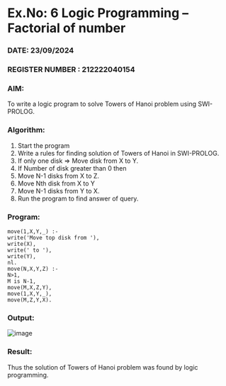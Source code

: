 # Ex.No: 6   Logic Programming – Factorial of number   
### DATE:     23/09/2024                                                                       
### REGISTER NUMBER :  212222040154
### AIM: 
To  write  a logic program  to solve Towers of Hanoi problem  using SWI-PROLOG. 
### Algorithm:
1. Start the program
2. Write a rules for finding solution of Towers of Hanoi in SWI-PROLOG.
3. If only one disk  => Move disk from X to Y.
4. If Number of disk greater than 0 then
5. Move  N-1 disks from X to Z.
6. Move  Nth disk from X to Y
7. Move  N-1 disks from Y to X.
8. Run the program  to find answer of  query.

### Program:
```
move(1,X,Y,_) :-
write('Move top disk from '),
write(X),
write(' to '),
write(Y),
nl.
move(N,X,Y,Z) :-
N>1,
M is N-1,
move(M,X,Z,Y),
move(1,X,Y,_),
move(M,Z,Y,X).
```
### Output:

![image](https://github.com/HariHaranLK/AI_Lab_2023-24/assets/132996089/5e3a259c-1483-4801-916c-9cba49dd0e7f)


### Result:
Thus the solution of Towers of Hanoi problem was found by logic programming.

